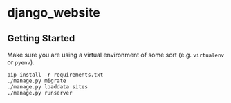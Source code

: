 # django_website

## Getting Started

Make sure you are using a virtual environment of some sort (e.g. `virtualenv` or
`pyenv`).

```
pip install -r requirements.txt
./manage.py migrate
./manage.py loaddata sites
./manage.py runserver
```
